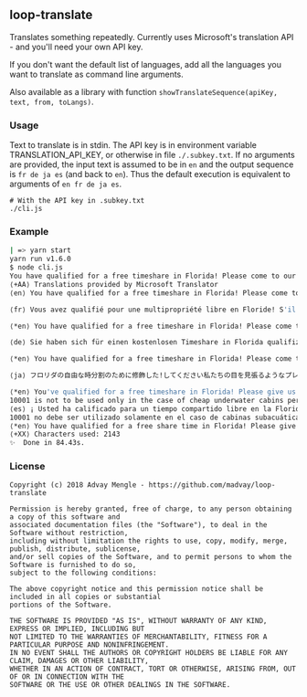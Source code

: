 ## loop-translate

Translates something repeatedly.  Currently uses Microsoft's translation API - and you'll need your own API key.

If you don't want the default list of languages, add all the languages you want to translate as command line arguments.

Also available as a library with function `showTranslateSequence(apiKey, text, from, toLangs)`.

### Usage

Text to translate is in stdin.  The API key is in environment variable TRANSLATION_API_KEY, or otherwise in file `./.subkey.txt`.
If no arguments are provided, the input text is assumed to be in `en` and the output sequence is `fr de ja es` (and back to `en`).
Thus the default execution is equivalent to arguments of `en fr de ja es`.

```
# With the API key in .subkey.txt
./cli.js
```

### Example

```sh
| => yarn start
yarn run v1.6.0
$ node cli.js
You have qualified for a free timeshare in Florida! Please come to our eye-popping presentation next Wednesday at 7am where we will provide you with free donut holes while you listen to us convince you that $10000 a month is cheap for an underwater cabin you will never use.
⟨+AA⟩ Translations provided by Microsoft Translator
⟨en⟩ You have qualified for a free timeshare in Florida! Please come to our eye-popping presentation next Wednesday at 7am where we will provide you with free donut holes while you listen to us convince you that $10000 a month is cheap for an underwater cabin you will never use.

⟨fr⟩ Vous avez qualifié pour une multipropriété libre en Floride! S'il vous plaît venir à notre présentation eye-popping mercredi prochain à 7H, où nous allons vous fournir des trous de beignet gratuit pendant que vous nous écoutez vous convaincre que $10000 par mois est bon marché pour une cabine sous-marine que vous n'utiliserez jamais.

⟨*en⟩ You have qualified for a free timeshare in Florida! Please come to our eye-popping presentation next Wednesday at 7am, where we will provide you with free donut holes while you listen to us convince you that $10000 per month is cheap for an underwater cabin that you will only use Never.

⟨de⟩ Sie haben sich für einen kostenlosen Timeshare in Florida qualifiziert! Bitte kommen Sie zu unserem Eye-knallen Präsentation nächsten Mittwoch um 7 Uhr, wo wir Sie mit kostenlosen Donut Löcher bieten, während Sie uns zu überzeugen, dass $10000 pro Monat ist billig für eine Unterwasser Kabine, die Sie nur verwenden Nie.

⟨*en⟩ You have qualified for a free timeshare in Florida! Please come to our eye-popping presentation next Wednesday at 7am, where we will provide you with free donut holes while you convince us that $10000 per month is cheap for an underwater cabin that you will only never use.

⟨ja⟩ フロリダの自由な時分割のために修飾した!してください私たちの目を見張るようなプレゼンテーションを次の水曜日午前7時、ここで私たちを説得しながら、無料のドーナツの穴を提供する $1万1ヶ月あたりの安価な水中キャビンの場合にのみ使用することはありません。

⟨*en⟩ You've qualified for a free timeshare in Florida! Please give us an eye-popping presentation next Wednesday at 7:00 a.m., here's a free donut hole while convincing US $
10001 is not to be used only in the case of cheap underwater cabins per month.
⟨es⟩ ¡ Usted ha calificado para un tiempo compartido libre en la Florida! por favor, danos una presentación con los ojos el próximo miércoles a las 7:00 a.m., aquí hay un agujero de Donut gratis mientras convence US $
10001 no debe ser utilizado solamente en el caso de cabinas subacuáticas baratas por mes.
⟨*en⟩ You have qualified for a free share time in Florida! Please give us a presentation with your eyes next Wednesday at 7:00 a.m., here is a free Donut hole while convincing US $10001 should not be used only in the case of cheap underwater cabins per month.
⟨+XX⟩ Characters used: 2143
✨  Done in 84.43s.
```

### License

```
Copyright (c) 2018 Advay Mengle - https://github.com/madvay/loop-translate

Permission is hereby granted, free of charge, to any person obtaining a copy of this software and
associated documentation files (the "Software"), to deal in the Software without restriction,
including without limitation the rights to use, copy, modify, merge, publish, distribute, sublicense,
and/or sell copies of the Software, and to permit persons to whom the Software is furnished to do so,
subject to the following conditions:

The above copyright notice and this permission notice shall be included in all copies or substantial
portions of the Software.

THE SOFTWARE IS PROVIDED "AS IS", WITHOUT WARRANTY OF ANY KIND, EXPRESS OR IMPLIED, INCLUDING BUT
NOT LIMITED TO THE WARRANTIES OF MERCHANTABILITY, FITNESS FOR A PARTICULAR PURPOSE AND NONINFRINGEMENT.
IN NO EVENT SHALL THE AUTHORS OR COPYRIGHT HOLDERS BE LIABLE FOR ANY CLAIM, DAMAGES OR OTHER LIABILITY,
WHETHER IN AN ACTION OF CONTRACT, TORT OR OTHERWISE, ARISING FROM, OUT OF OR IN CONNECTION WITH THE
SOFTWARE OR THE USE OR OTHER DEALINGS IN THE SOFTWARE.
```

